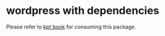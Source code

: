 # wordpress with dependencies

Please refer to [kpt book] for consuming this package.

[kpt book]: https://kpt.dev/book/06-deploying-packages/03-handling-dependencies
